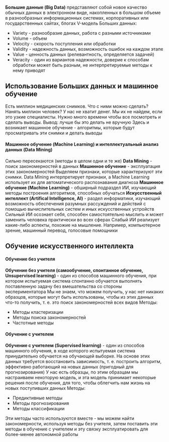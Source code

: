 **Большие данные (Big Data)** представляют собой новое качество обычных данных в электронном виде, накопленных в большом объеме в разнообразных информационных системах, корпоративных или государственных сайтах, блогах
V-модель Больших данных:
- Variety - разнообразие данных, работа с разными источниками
- Volume - объем
- Velocity - скорость поступления или обработки
- Validity - надежность данных, возможность ошибок на каждом этапе
- Value - ценность данных (релевантность, определяется задачей)
- Veracity - один из вариантов надежности, доверие к способам обработки может быть разным, не интерпретируемые методы к нему приводят 
## Использование Больших данных и машинное обучение
Есть миллион медицинских снимков. Что с ними можно сделать?
Нанять миллион человек? У нас не хватит денег. Мы их не найдем, если это узкие специалисты. Нужно много времени чтобы все посмотреть и сделать выводы.
Вывод: лучше бы это делать не вручную
Здесь и возникает машинное обучение - алгоритмы, которые будут просматривать эти снимки и делать выводы
#### Машинное обучение (Machine Learning) и интеллектуальный анализ данных (Data Mining)
Сильно пересекаются (методы в целом одни и те же)
**Data Mining** - поиск закономерностей в данных
**Машинное обучение** - эксплуатация этих закономерностей
Выделяем признаки, которые характеризуют эти снимки. Data Mining интерпретирует признаки, а Machine Learning использует их для автоматического распознавания диагноза
**Машинное обучение (Machine Learning)** - обширный подраздел ИИ, изучающий методы построения алгоритмов, способных обучаться
**Искусственный интеллект (Artifical Intelligence, AI)** - раздел информатики, изучающий возможность обеспечения разумных рассуждений и действий с помощью вычислительных систем и иных искусственных устройств
Сильный ИИ осознает себя, способен самостоятельно мыслить и может заменить человека практически во всех сферах
Слабый ИИ реализует какие-либо аспекты, похожие на мышление. Например, компьютерное зрение, машинный перевод, голосовые помощники
## Обучение искусственного интеллекта
#### Обучение без учителя
**Обучение без учителя (самообучение, спонтанное обучение, Unsupervised learning)** - один из способов машинного обучения, при котором испытуемая система спонтанно обучается выполнять поставленную задачу без вмешательства со стороны экспериментатора
Мы не знаем, что можем получить, у нас нет никаких образцов, которые могут быть использованы, чтобы из этих данных что-то получить, т. е. это поиск закономерностей всех видов
Методы:
- Методы кластеризации
- Методы поиска закономерностей
- Частотные методы
#### Обучение с учителем
**Обучение с учителем (Supervised learning)** - один из способов машинного обучения, в ходе которого испытуемая система принудительно обучается на обучающей выборке. На основе этих данных требуется восстановить зависимость, т. е. построить алгоритм, эффективно работающий на новых данных (пригодный для прогнозирования)
У нас есть образцы, по этим образцам мы настраиваем некоторую модель, и эта модель принимает некоторые решения после обучения, для того, чтобы облегчить нам жизнь на новых поступивших данных
Методы:
- Предиктивные методы
- Методы прогнозирования
- Методы классификации

Эти методы часто используются вместе - мы можем найти закономерности, используя методы без учителя, затем поставить эти методы в обучение с учителем и эту связку эксплуатировать для более-менее автономной работы